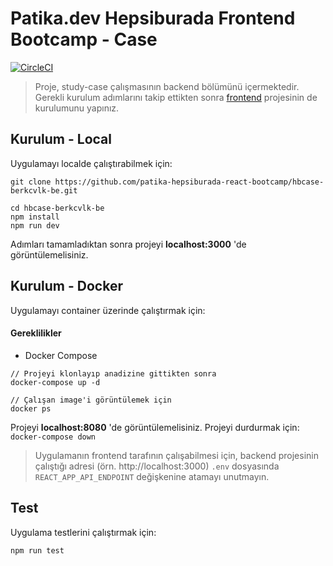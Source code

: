 # Patika.dev Hepsiburada Frontend Bootcamp - Case

[![CircleCI](https://circleci.com/gh/patika-hepsiburada-react-bootcamp/hbcase-berkcvlk-be/tree/main.svg?style=svg&circle-token=8667b99e8bdcfe906e471a2faea0e0959a7b6576)](https://circleci.com/gh/patika-hepsiburada-react-bootcamp/hbcase-berkcvlk-be/tree/main)

> Proje, study-case çalışmasının backend bölümünü içermektedir. Gerekli kurulum adımlarını takip ettikten sonra [frontend](https://github.com/patika-hepsiburada-react-bootcamp/hbcase-berkcvlk-fe) projesinin de kurulumunu yapınız.

## Kurulum - Local

Uygulamayı localde çalıştırabilmek için:

```
git clone https://github.com/patika-hepsiburada-react-bootcamp/hbcase-berkcvlk-be.git

cd hbcase-berkcvlk-be
npm install
npm run dev
```

Adımları tamamladıktan sonra projeyi <b>localhost:3000</b> 'de görüntülemelisiniz.

## Kurulum - Docker

Uygulamayı container üzerinde çalıştırmak için:

#### Gereklilikler

- Docker Compose

```
// Projeyi klonlayıp anadizine gittikten sonra
docker-compose up -d

// Çalışan image'i görüntülemek için
docker ps
```

Projeyi <b>localhost:8080</b> 'de görüntülemelisiniz.
Projeyi durdurmak için: `docker-compose down`

> Uygulamanın frontend tarafının çalışabilmesi için, backend projesinin çalıştığı adresi (örn. http://localhost:3000) `.env` dosyasında `REACT_APP_API_ENDPOINT` değişkenine atamayı unutmayın.

## Test

Uygulama testlerini çalıştırmak için:

```
npm run test
```
